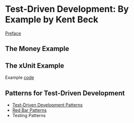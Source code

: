 # Test-Driven Development: By Example by Kent Beck

[Preface](preface.md)

## The Money Example

## The xUnit Example
Example [code](xunit.py)

## Patterns for Test-Driven Development
- [Test-Driven Development Patterns](test-driven-development-patterns.md)
- [Red Bar Patterns](red-bar-patterns.md)
- Testing Patterns
 
 
 
 
 
